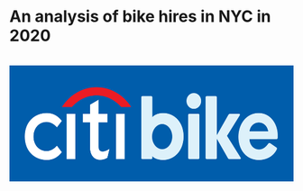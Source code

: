# An analysis of bike hires in NYC in 2020
<br>
<img src="https://github.com/WillMc-DA/New-York-Bike-Hire-2020/blob/main/01%20Project%20Management/Citi_Bike_logo.jpg" width="543" height="206">
